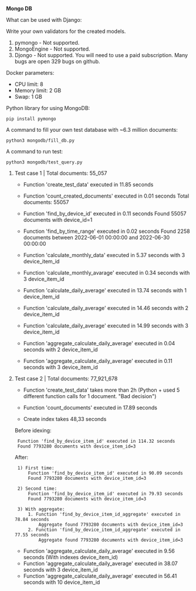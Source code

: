 **Mongo DB**


What can be used with Django:

Write your own validators for the created models.
1. pymongo - Not supported.
2. MongoEngine - Not supported.
3. Djongo - Not supported. You will need to use a paid subscription. Many bugs are open 329 bugs on github.


Docker parameters:
- CPU limit: 8
- Memory limit: 2 GB
- Swap: 1 GB

Python library for using MongoDB:
```
pip install pymongo
```

A command to fill your own test database with ~6.3 million documents:
```
python3 mongodb/fill_db.py
```

A command to run test:
```
python3 mongodb/test_query.py
```

1. Test case 1 | Total documents: 55_057
    - Function 'create_test_data' executed in 11.85 seconds

    - Function 'count_created_documents' executed in 0.01 seconds
    Total documents: 55057

    - Function 'find_by_device_id' executed in 0.11 seconds
    Found 55057 documents with device_id=1

    - Function 'find_by_time_range' executed in 0.02 seconds
    Found 2258 documents between 2022-06-01 00:00:00 and 2022-06-30 00:00:00

    - Function 'calculate_monthly_data' executed in 5.37 seconds with 3 device_item_id

    - Function 'calculate_monthly_avarage' executed in 0.34 seconds with 3 device_item_id

    - Function 'calculate_daily_average' executed in 13.74 seconds with 1 device_item_id

    - Function 'calculate_daily_average' executed in 14.46 seconds with 2 device_item_id

    - Function 'calculate_daily_average' executed in 14.99 seconds with 3 device_item_id

    - Function 'aggregate_calculate_daily_average' executed in 0.04 seconds with 2 device_item_id
    - Function 'aggregate_calculate_daily_average' executed in 0.11 seconds with 3 device_item_id


2. Test case 2 | Total documents: 77_921_678

    - Function 'create_test_data' takes more than 2h (Python + used 5 different function calls for 1 document. "Bad decision")

    - Function 'count_documents' executed in 17.89 seconds

    - Create index takes 48,33 seconds

    Before idexing:

        Function 'find_by_device_item_id' executed in 114.32 seconds
        Found 7793280 documents with device_item_id=3
    After:

        1) First time:
            Function 'find_by_device_item_id' executed in 90.09 seconds
            Found 7793280 documents with device_item_id=3

        2) Second time:
            Function 'find_by_device_item_id' executed in 79.93 seconds
            Found 7793280 documents with device_item_id=3

        3) With aggregate:
            1. Function 'find_by_device_item_id_aggregate' executed in 78.84 seconds
                Aggregate found 7793280 documents with device_item_id=3
            2. Function 'find_by_device_item_id_aggregate' executed in 77.55 seconds
                Aggregate found 7793280 documents with device_item_id=3



    - Function 'aggregate_calculate_daily_average' executed in 9.56 seconds (With indexes device_item_id)
    - Function 'aggregate_calculate_daily_average' executed in 38.07 seconds with 3 device_item_id
    - Function 'aggregate_calculate_daily_average' executed in 56.41 seconds with 10 device_item_id

